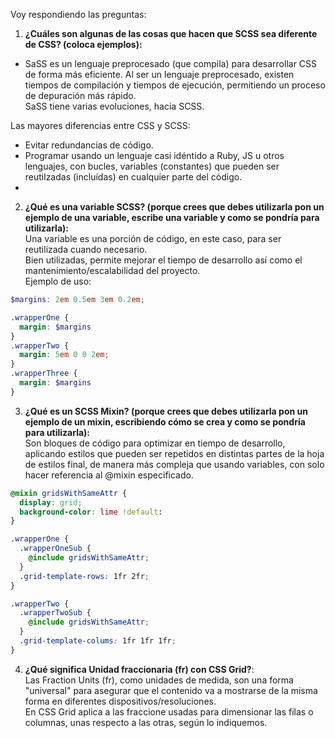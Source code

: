 Voy respondiendo las preguntas:  

1. **¿Cuáles son algunas de las cosas que hacen que SCSS sea diferente de CSS? (coloca ejemplos):**  
* SaSS es un lenguaje preprocesado (que compila) para desarrollar CSS de forma más eficiente. Al ser un lenguaje preprocesado, existen tiempos de compilación y tiempos de ejecución, permitiendo un proceso de depuración más rápido.  
SaSS tiene varias evoluciones, hacia SCSS.

Las mayores diferencias entre CSS y SCSS:
- Evitar redundancias de código.
- Programar usando un lenguaje casi idéntido a Ruby, JS u otros lenguajes, con bucles, variables (constantes) que pueden ser reutilzadas (incluídas) en cualquier parte del código.
- 


2. **¿Qué es una variable SCSS? (porque crees que debes utilizarla pon un ejemplo de una variable, escribe una variable y como se pondría para utilizarla):**  
Una variable es una porción de código, en este caso, para ser reutilizada cuando necesario.  
Bien utilizadas, permite mejorar el tiempo de desarrollo así como el mantenimiento/escalabilidad del proyecto.  
Ejemplo de uso:  
```scss
$margins: 2em 0.5em 3em 0.2em;

.wrapperOne {
  margin: $margins
}
.wrapperTwo {
  margin: 5em 0 0 2em;
}
.wrapperThree {
  margin: $margins
}
```


3. **¿Qué es un SCSS Mixin? (porque crees que debes utilizarla pon un ejemplo de un mixin, escribiendo cómo se crea y como se pondría para utilizarla):**  
Son bloques de código para optimizar en tiempo de desarrollo, aplicando estilos que pueden ser repetidos en distintas partes de la hoja de estilos final, de manera más compleja que usando variables, con solo hacer referencia al @mixin especificado.
```scss
@mixin gridsWithSameAttr {
  display: grid;
  background-color: lime !default:
}

.wrapperOne {
  .wrapperOneSub {
    @include gridsWithSameAttr;
  }
  .grid-template-rows: 1fr 2fr;
}

.wrapperTwo {
  .wrapperTwoSub {
    @include gridsWithSameAttr;
  }
  .grid-template-colums: 1fr 1fr 1fr;
}
```
  
4. **¿Qué significa Unidad fraccionaria (fr) con CSS Grid?**:  
Las Fraction Units (fr), como unidades de medida, son una forma "universal" para asegurar que el contenido va a mostrarse de la misma forma en diferentes dispositivos/resoluciones.  
En CSS Grid aplica a las fraccione usadas para dimensionar las filas o columnas, unas respecto a las otras, según lo indiquemos.  
